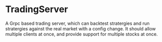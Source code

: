 # TradingServer
A Grpc based trading server, which can backtest stratergies and run stratergies against the real market with a config change. It should allow multiple clients at once, and provide support for multiple stocks at once.
